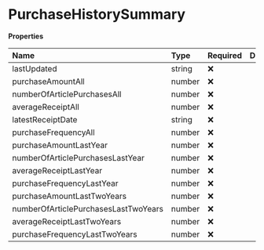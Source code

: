 # PurchaseHistorySummary

**Properties**

| Name                                 | Type   | Required | Description |
| :----------------------------------- | :----- | :------- | :---------- |
| lastUpdated                          | string | ❌       |             |
| purchaseAmountAll                    | number | ❌       |             |
| numberOfArticlePurchasesAll          | number | ❌       |             |
| averageReceiptAll                    | number | ❌       |             |
| latestReceiptDate                    | string | ❌       |             |
| purchaseFrequencyAll                 | number | ❌       |             |
| purchaseAmountLastYear               | number | ❌       |             |
| numberOfArticlePurchasesLastYear     | number | ❌       |             |
| averageReceiptLastYear               | number | ❌       |             |
| purchaseFrequencyLastYear            | number | ❌       |             |
| purchaseAmountLastTwoYears           | number | ❌       |             |
| numberOfArticlePurchasesLastTwoYears | number | ❌       |             |
| averageReceiptLastTwoYears           | number | ❌       |             |
| purchaseFrequencyLastTwoYears        | number | ❌       |             |
